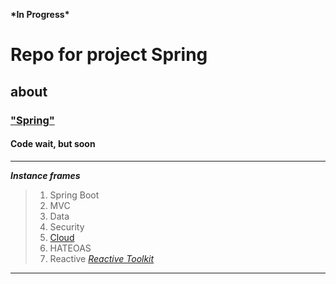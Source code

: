 
__\*In Progress\*__
# Repo for project Spring
## about
### ["Spring"](https://spring.io/)
#### Code wait, but soon

----

***Instance frames***
>
>1. Spring Boot
>2. MVC
>3. Data
>4. Security
>7. [Cloud](https://spring.io/cloud) 
>8. HATEOAS
>9. Reactive [_Reactive Toolkit_](https://projectreactor.io/)




---
### []()
~~~
